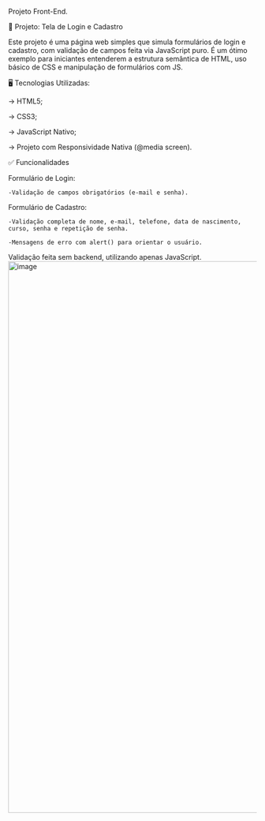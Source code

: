 Projeto Front-End.

📌 Projeto: Tela de Login e Cadastro

Este projeto é uma página web simples que simula formulários de login e cadastro, com validação de campos feita via JavaScript puro. É um ótimo exemplo para iniciantes entenderem a estrutura semântica de HTML, uso básico de CSS e manipulação de formulários com JS.

🖥️ Tecnologias Utilizadas:

-> HTML5;

-> CSS3;

-> JavaScript Nativo;

-> Projeto com Responsividade Nativa (@media screen).


✅ Funcionalidades

  Formulário de Login:
  
    -Validação de campos obrigatórios (e-mail e senha).
    

  Formulário de Cadastro:
  
    -Validação completa de nome, e-mail, telefone, data de nascimento, curso, senha e repetição de senha.
    
    -Mensagens de erro com alert() para orientar o usuário.
  
  Validação feita sem backend, utilizando apenas JavaScript.
<img width="1693" height="1118" alt="image" src="https://github.com/user-attachments/assets/405a12e1-c2f4-4d83-9478-38360ff4cda5" />
